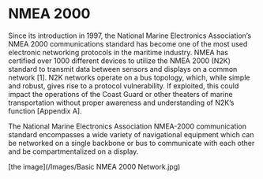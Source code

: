 # NMEA 2000
Since its introduction in 1997, the National Marine Electronics Association’s NMEA 2000 communications standard has become one of the most used electronic networking protocols in the maritime industry. NMEA has certified over 1000 different devices to utilize the NMEA 2000 (N2K) standard to transmit data between sensors and displays on a common network [1]. N2K networks operate on a bus topology, which, while simple and robust, gives rise to a protocol vulnerability. If exploited, this could impact the operations of the Coast Guard or other theaters of marine transportation without proper awareness and understanding of N2K’s function [Appendix A].

The National Marine Electronics Association NMEA-2000 communication standard encompasses a wide variety of navigational equipment which can be networked on a single backbone or bus to communicate with each other and be compartmentalized on a display. 

[the image](/Images/Basic NMEA 2000 Network.jpg)
